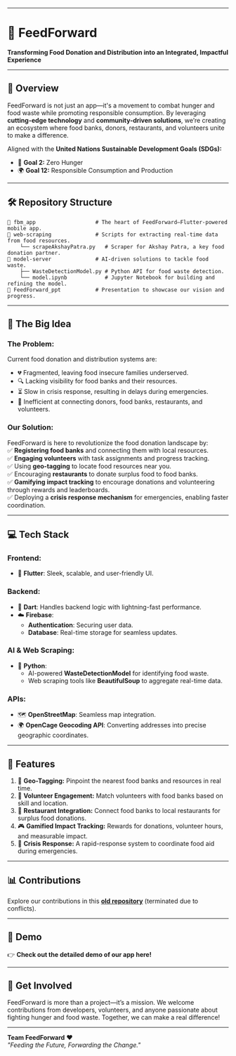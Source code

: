 
---

# 🌟 **FeedForward**  
**Transforming Food Donation and Distribution into an Integrated, Impactful Experience**  

---

## 🚀 **Overview**  
FeedForward is not just an app—it's a movement to combat hunger and food waste while promoting responsible consumption. By leveraging **cutting-edge technology** and **community-driven solutions**, we’re creating an ecosystem where food banks, donors, restaurants, and volunteers unite to make a difference.  

Aligned with the **United Nations Sustainable Development Goals (SDGs):**  
- 🎯 **Goal 2:** Zero Hunger  
- 🌍 **Goal 12:** Responsible Consumption and Production  

---

## 🛠️ **Repository Structure**  
```
📁 fbm_app                   # The heart of FeedForward—Flutter-powered mobile app.
📁 web-scraping              # Scripts for extracting real-time data from food resources.
    └── scrapeAkshayPatra.py   # Scraper for Akshay Patra, a key food donation partner.
📁 model-server              # AI-driven solutions to tackle food waste.
    ├── WasteDetectionModel.py # Python API for food waste detection.
    └── model.ipynb            # Jupyter Notebook for building and refining the model.
📁 FeedForward_ppt           # Presentation to showcase our vision and progress.
```

---

## 🌟 **The Big Idea**  
### **The Problem:**  
Current food donation and distribution systems are:  
- 💔 Fragmented, leaving food insecure families underserved.  
- 🔍 Lacking visibility for food banks and their resources.  
- ⏳ Slow in crisis response, resulting in delays during emergencies.  
- 🚫 Inefficient at connecting donors, food banks, restaurants, and volunteers.  

### **Our Solution:**  
FeedForward is here to revolutionize the food donation landscape by:  
✅ **Registering food banks** and connecting them with local resources.  
✅ **Engaging volunteers** with task assignments and progress tracking.  
✅ Using **geo-tagging** to locate food resources near you.  
✅ Encouraging **restaurants** to donate surplus food to food banks.  
✅ **Gamifying impact tracking** to encourage donations and volunteering through rewards and leaderboards.  
✅ Deploying a **crisis response mechanism** for emergencies, enabling faster coordination.  

---

## 💻 **Tech Stack**  
### **Frontend:**  
- 🌟 **Flutter**: Sleek, scalable, and user-friendly UI.  

### **Backend:**  
- 🔧 **Dart**: Handles backend logic with lightning-fast performance.  
- ☁️ **Firebase**:  
  - **Authentication**: Securing user data.  
  - **Database**: Real-time storage for seamless updates.  

### **AI & Web Scraping:**  
- 🧠 **Python**:  
  - AI-powered **WasteDetectionModel** for identifying food waste.  
  - Web scraping tools like **BeautifulSoup** to aggregate real-time data.  

### **APIs:**  
- 🗺️ **OpenStreetMap**: Seamless map integration.  
- 🌍 **OpenCage Geocoding API**: Converting addresses into precise geographic coordinates.  

---

## 🎯 **Features**  
1. 📍 **Geo-Tagging:** Pinpoint the nearest food banks and resources in real time.  
2. 🤝 **Volunteer Engagement:** Match volunteers with food banks based on skill and location.  
3. 🍴 **Restaurant Integration:** Connect food banks to local restaurants for surplus food donations.  
4. 🎮 **Gamified Impact Tracking:** Rewards for donations, volunteer hours, and measurable impact.  
5. 🚨 **Crisis Response:** A rapid-response system to coordinate food aid during emergencies.  

---

## 📊 **Contributions**  
Explore our contributions in this **[old repository](https://github.com/VasantatiChitraksh/FoodBankManagement/graphs/contributors)** (terminated due to conflicts).  

---

## 🎥 **Demo**  
👉 **Check out the detailed demo of our app here!**  

---

## 🌟 **Get Involved**  
FeedForward is more than a project—it’s a mission. We welcome contributions from developers, volunteers, and anyone passionate about fighting hunger and food waste. Together, we can make a real difference!  

---

**Team FeedForward** ❤️  
*"Feeding the Future, Forwarding the Change."*  
